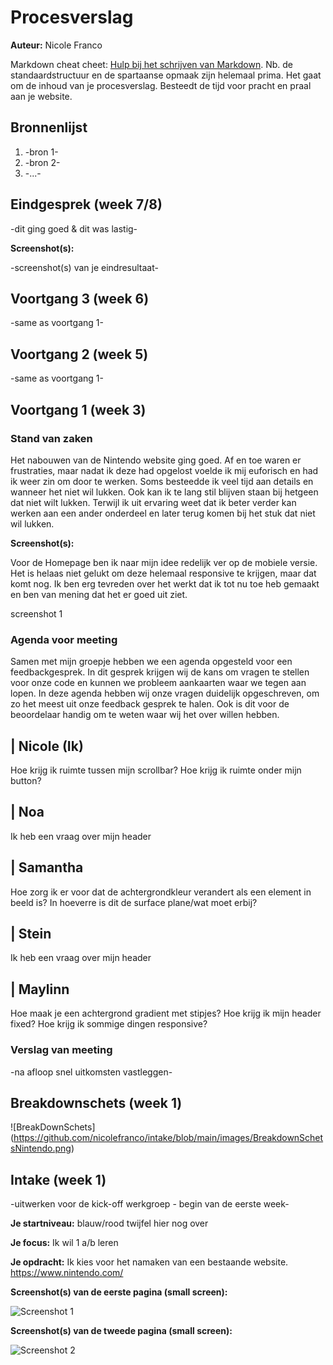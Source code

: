 # Procesverslag
**Auteur:** Nicole Franco

Markdown cheat cheet: [Hulp bij het schrijven van Markdown](https://github.com/adam-p/markdown-here/wiki/Markdown-Cheatsheet). Nb. de standaardstructuur en de spartaanse opmaak zijn helemaal prima. Het gaat om de inhoud van je procesverslag. Besteedt de tijd voor pracht en praal aan je website.



## Bronnenlijst
1. -bron 1-
2. -bron 2-
3. -...-



## Eindgesprek (week 7/8)

-dit ging goed & dit was lastig-

**Screenshot(s):**

-screenshot(s) van je eindresultaat-



## Voortgang 3 (week 6)

-same as voortgang 1-



## Voortgang 2 (week 5)

-same as voortgang 1-



## Voortgang 1 (week 3)

### Stand van zaken

Het nabouwen van de Nintendo website ging goed. Af en toe waren er frustraties, maar nadat ik deze had opgelost voelde ik mij euforisch en had ik weer zin om door te werken. Soms besteedde ik veel tijd aan details en wanneer het niet wil lukken. Ook kan ik te lang stil blijven staan bij hetgeen dat niet wilt lukken. Terwijl ik uit ervaring weet dat ik beter verder kan werken aan een ander onderdeel en later terug komen bij het stuk dat niet wil lukken. 

**Screenshot(s):**

Voor de Homepage ben ik naar mijn idee redelijk ver op de mobiele versie. Het is helaas niet gelukt om deze helemaal responsive te krijgen, maar dat komt nog. Ik ben erg tevreden over het werkt dat ik tot nu toe heb gemaakt en ben van mening dat het er goed uit ziet.

screenshot 1

### Agenda voor meeting

Samen met mijn groepje hebben we een agenda opgesteld voor een feedbackgesprek. In dit gesprek krijgen wij de kans om vragen te stellen voor onze code en kunnen we probleem aankaarten waar we tegen aan lopen. In deze agenda hebben wij onze vragen duidelijk opgeschreven, om zo het meest uit onze feedback gesprek te halen. Ook is dit voor de beoordelaar handig om te weten waar wij het over willen hebben.

| Nicole (Ik)      
 ---                   
  Hoe krijg ik ruimte tussen mijn scrollbar?
  Hoe  krijg ik ruimte onder mijn button?

| Noa   
 ---
 Ik heb een vraag over mijn header

| Samantha
 ---
 Hoe zorg ik er voor dat de achtergrondkleur verandert als een element in beeld is?
 In hoeverre is dit de  surface plane/wat moet erbij?

 | Stein
 ---
 Ik heb een vraag over mijn header

| Maylinn
 ---
 Hoe maak je een achtergrond gradient met stipjes?
 Hoe krijg ik mijn header fixed?
 Hoe krijg ik sommige dingen responsive?

### Verslag van meeting

-na afloop snel uitkomsten vastleggen-



## Breakdownschets (week 1)

![BreakDownSchets] (https://github.com/nicolefranco/intake/blob/main/images/BreakdownSchetsNintendo.png)



## Intake (week 1)
-uitwerken voor de kick-off werkgroep - begin van de eerste week-

**Je startniveau:** blauw/rood twijfel hier nog over

**Je focus:** Ik wil 1 a/b leren

**Je opdracht:** Ik kies voor het namaken van een bestaande website. https://www.nintendo.com/

**Screenshot(s) van de eerste pagina (small screen):**

![Screenshot 1](https://github.com/nicolefranco/intake/blob/main/images/ScreenshotNintendo1.png)

**Screenshot(s) van de tweede pagina (small screen):**

![Screenshot 2](https://github.com/nicolefranco/intake/blob/main/images/ScreenshotNintendo2.png)
